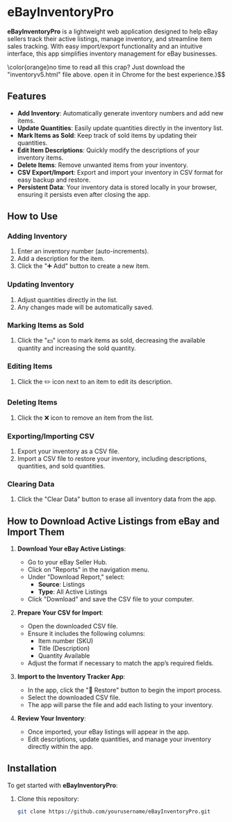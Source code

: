# eBayInventoryPro

**eBayInventoryPro** is a lightweight web application designed to help eBay sellers track their active listings, manage inventory, and streamline item sales tracking. With easy import/export functionality and an intuitive interface, this app simplifies inventory management for eBay businesses.

\color{orange}no time to read all this crap? Just download the "inventoryv5.html" file above. open it in Chrome for the best experience.}$$


## Features

- **Add Inventory**: Automatically generate inventory numbers and add new items.
- **Update Quantities**: Easily update quantities directly in the inventory list.
- **Mark Items as Sold**: Keep track of sold items by updating their quantities.
- **Edit Item Descriptions**: Quickly modify the descriptions of your inventory items.
- **Delete Items**: Remove unwanted items from your inventory.
- **CSV Export/Import**: Export and import your inventory in CSV format for easy backup and restore.
- **Persistent Data**: Your inventory data is stored locally in your browser, ensuring it persists even after closing the app.

## How to Use

### Adding Inventory
1. Enter an inventory number (auto-increments).
2. Add a description for the item.
3. Click the "➕ Add" button to create a new item.

### Updating Inventory
1. Adjust quantities directly in the list.
2. Any changes made will be automatically saved.

### Marking Items as Sold
1. Click the "💵" icon to mark items as sold, decreasing the available quantity and increasing the sold quantity.

### Editing Items
1. Click the ✏️ icon next to an item to edit its description.

### Deleting Items
1. Click the ❌ icon to remove an item from the list.

### Exporting/Importing CSV
1. Export your inventory as a CSV file.
2. Import a CSV file to restore your inventory, including descriptions, quantities, and sold quantities.

### Clearing Data
1. Click the "Clear Data" button to erase all inventory data from the app.

## How to Download Active Listings from eBay and Import Them

1. **Download Your eBay Active Listings**:
   - Go to your eBay Seller Hub.
   - Click on "Reports" in the navigation menu.
   - Under "Download Report," select:
     - **Source**: Listings
     - **Type**: All Active Listings
   - Click "Download" and save the CSV file to your computer.

2. **Prepare Your CSV for Import**:
   - Open the downloaded CSV file.
   - Ensure it includes the following columns:
     - Item number (SKU)
     - Title (Description)
     - Quantity Available
   - Adjust the format if necessary to match the app’s required fields.

3. **Import to the Inventory Tracker App**:
   - In the app, click the "🔺 Restore" button to begin the import process.
   - Select the downloaded CSV file.
   - The app will parse the file and add each listing to your inventory.

4. **Review Your Inventory**:
   - Once imported, your eBay listings will appear in the app.
   - Edit descriptions, update quantities, and manage your inventory directly within the app.

## Installation

To get started with **eBayInventoryPro**:

1. Clone this repository:
   ```bash
   git clone https://github.com/yourusername/eBayInventoryPro.git
